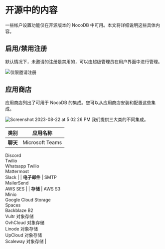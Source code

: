 # 开源中的内容

一些帐户设置功能仅在开源版本的 NocoDB 中可用。本文将详细说明这些具体内容。

## 启用/禁用注册

默认情况下，未邀请的注册是禁用的，可以由超级管理员在用户界面中进行管理。

![仅限邀请注册](https://docs.nocodb.com/assets/images/invite-only-sign-up-a9a36ba0e96b88ac229b92889b471ae9.png)

## 应用商店

应用商店列出了可用于 NocoDB 的集成。您可以从应用商店安装和配置这些集成。

![Screenshot 2023-08-22 at 5 02 26 PM](https://github.com/nocodb/nocodb/assets/86527202/e739a4b6-6ab6-4ee7-aac3-073d3aaf20ac) 我们提供三大类的不同集成。

| 类别 | 应用名称 |
| --- | --- |
| **聊天** | Microsoft Teams  
Discord  
Twilio  
Whatsapp Twilio  
Mattermost  
Slack |
| **电子邮件** | SMTP  
MailerSend  
AWS SES |
| **存储** | AWS S3  
Minio  
Google Cloud Storage  
Spaces  
Backblaze B2  
Vultr 对象存储  
OvhCloud 对象存储  
Linode 对象存储  
UpCloud 对象存储  
Scaleway 对象存储 |